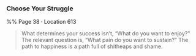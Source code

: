### Choose Your Struggle 
%% Page 38 · Location 613 
> What determines your success isn’t, “What do you want to enjoy?” The relevant question is, “What pain do you want to sustain?” The path to happiness is a path full of shitheaps and shame. 